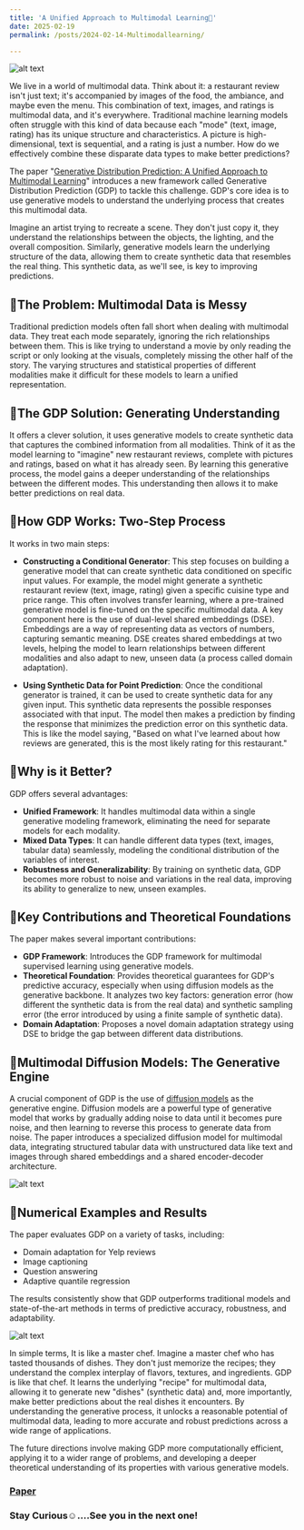 ```yaml
---
title: 'A Unified Approach to Multimodal Learning👀'
date: 2025-02-19
permalink: /posts/2024-02-14-Multimodallearning/

---
```


![alt text](https://cdn-images-1.medium.com/v2/resize:fit:1200/1*_sr-c9hmjRC_SkTBLAeWjQ.jpeg)

We live in a world of multimodal data. Think about it: a restaurant review isn't just text; it's accompanied by images of the food, the ambiance, and maybe even the menu. This combination of text, images, and ratings is multimodal data, and it's everywhere. Traditional machine learning models often struggle with this kind of data because each "mode" (text, image, rating) has its unique structure and characteristics. A picture is high-dimensional, text is sequential, and a rating is just a number. How do we effectively combine these disparate data types to make better predictions?

The paper "[Generative Distribution Prediction: A Unified Approach to Multimodal Learning](https://arxiv.org/pdf/2502.07090)" introduces a new framework called Generative Distribution Prediction (GDP) to tackle this challenge. GDP's core idea is to use generative models to understand the underlying process that creates this multimodal data. 

Imagine an artist trying to recreate a scene. They don't just copy it, they understand the relationships between the objects, the lighting, and the overall composition. Similarly, generative models learn the underlying structure of the data, allowing them to create synthetic data that resembles the real thing. This synthetic data, as we'll see, is key to improving predictions.

## 📌The Problem: Multimodal Data is Messy
Traditional prediction models often fall short when dealing with multimodal data. They treat each mode separately, ignoring the rich relationships between them. This is like trying to understand a movie by only reading the script or only looking at the visuals, completely missing the other half of the story. The varying structures and statistical properties of different modalities make it difficult for these models to learn a unified representation.

## 📌The GDP Solution: Generating Understanding
It offers a clever solution, it uses generative models to create synthetic data that captures the combined information from all modalities. Think of it as the model learning to "imagine" new restaurant reviews, complete with pictures and ratings, based on what it has already seen. By learning this generative process, the model gains a deeper understanding of the relationships between the different modes. This understanding then allows it to make better predictions on real data.

## 📌How GDP Works: Two-Step Process
It works in two main steps:

- **Constructing a Conditional Generator**: This step focuses on building a generative model that can create synthetic data conditioned on specific input values. For example, the model might generate a synthetic restaurant review (text, image, rating) given a specific cuisine type and price range.  This often involves transfer learning, where a pre-trained generative model is fine-tuned on the specific multimodal data. A key component here is the use of dual-level shared embeddings (DSE).  Embeddings are a way of representing data as vectors of numbers, capturing semantic meaning. DSE creates shared embeddings at two levels, helping the model to learn relationships between different modalities and also adapt to new, unseen data (a process called domain adaptation).

- **Using Synthetic Data for Point Prediction**: Once the conditional generator is trained, it can be used to create synthetic data for any given input. This synthetic data represents the possible responses associated with that input.  The model then makes a prediction by finding the response that minimizes the prediction error on this synthetic data. This is like the model saying, "Based on what I've learned about how reviews are generated, this is the most likely rating for this restaurant."

## 📌Why is it Better?
GDP offers several advantages:

- **Unified Framework**: It handles multimodal data within a single generative modeling framework, eliminating the need for separate models for each modality.
- **Mixed Data Types**: It can handle different data types (text, images, tabular data) seamlessly, modeling the conditional distribution of the variables of interest.
- **Robustness and Generalizability**: By training on synthetic data, GDP becomes more robust to noise and variations in the real data, improving its ability to generalize to new, unseen examples.

## 📌Key Contributions and Theoretical Foundations
The paper makes several important contributions:

- **GDP Framework**: Introduces the GDP framework for multimodal supervised learning using generative models.
- **Theoretical Foundation**: Provides theoretical guarantees for GDP's predictive accuracy, especially when using diffusion models as the generative backbone. It analyzes two key factors: generation error (how different the synthetic data is from the real data) and synthetic sampling error (the error introduced by using a finite sample of synthetic data).
- **Domain Adaptation**: Proposes a novel domain adaptation strategy using DSE to bridge the gap between different data distributions.

## 📌Multimodal Diffusion Models: The Generative Engine
A crucial component of GDP is the use of [diffusion models](https://www.ionio.ai/blog/beginners-guide-to-diffusion-models-and-generative-ai) as the generative engine. Diffusion models are a powerful type of generative model that works by gradually adding noise to data until it becomes pure noise, and then learning to reverse this process to generate data from noise. The paper introduces a specialized diffusion model for multimodal data, integrating structured tabular data with unstructured data like text and images through shared embeddings and a shared encoder-decoder architecture.

![alt text](https://cdn-images-1.medium.com/v2/resize:fit:1200/1*2Yyg0xMiUtN3NkTpl1_nSw.png)   

## 📌Numerical Examples and Results
The paper evaluates GDP on a variety of tasks, including:

- Domain adaptation for Yelp reviews
- Image captioning
- Question answering
- Adaptive quantile regression 

The results consistently show that GDP outperforms traditional models and state-of-the-art methods in terms of predictive accuracy, robustness, and adaptability.

![alt text](https://cdn-images-1.medium.com/v2/resize:fit:1200/1*TE_0VHrPsRA7JwR3ur0roQ.png)

In simple terms, It is like a master chef. Imagine a master chef who has tasted thousands of dishes. They don't just memorize the recipes; they understand the complex interplay of flavors, textures, and ingredients. GDP is like that chef. It learns the underlying "recipe" for multimodal data, allowing it to generate new "dishes" (synthetic data) and, more importantly, make better predictions about the real dishes it encounters. By understanding the generative process, it unlocks a reasonable potential of multimodal data, leading to more accurate and robust predictions across a wide range of applications.

The future directions involve making GDP more computationally efficient, applying it to a wider range of problems, and developing a deeper theoretical understanding of its properties with various generative models.

### [Paper](https://arxiv.org/pdf/2502.07090)

### Stay Curious☺️….See you in the next one!
